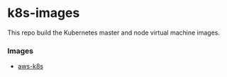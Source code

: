 # k8s-images

This repo build the Kubernetes master and node virtual machine images.

### Images

- [aws-k8s](aws/)